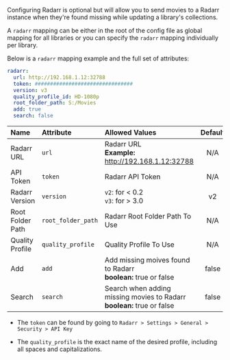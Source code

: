 Configuring Radarr is optional but will allow you to send movies to a Radarr instance when they're found missing while updating a library's collections. 

A `radarr` mapping can be either in the root of the config file as global mapping for all libraries or you can specify the `radarr` mapping individually per library.

Below is a `radarr` mapping example and the full set of attributes:
```yaml
radarr:
  url: http://192.168.1.12:32788
  token: ################################
  version: v3
  quality_profile_id: HD-1080p
  root_folder_path: S:/Movies
  add: true
  search: false
```

| Name | Attribute | Allowed Values| Default | Required |
| :-- | :-- | :-- | :--: | :--: |
| Radarr URL | `url` | Radarr URL<br><strong>Example:</strong> http://192.168.1.12:32788 | N/A | :heavy_check_mark: |
| API Token | `token` | Radarr API Token | N/A | :heavy_check_mark: |
| Radarr Version | `version` | `v2`: for < 0.2<br>`v3`: for > 3.0 | v2 | :x: |
| Root Folder Path | `root_folder_path` | Radarr Root Folder Path To Use | N/A | :heavy_check_mark: |
| Quality Profile | `quality_profile` | Quality Profile To Use | N/A | :heavy_check_mark: |
| Add | `add` | Add missing moives found to Radarr<br><strong>boolean:</strong> true or false | false | :x: |
| Search | `search` | Search when adding missing movies to Radarr<br><strong>boolean:</strong> true or false | false | :x: |

* The `token` can be found by going to `Radarr > Settings > General > Security > API Key`

* The `quality_profile` is the exact name of the desired profile, including all spaces and capitalizations.